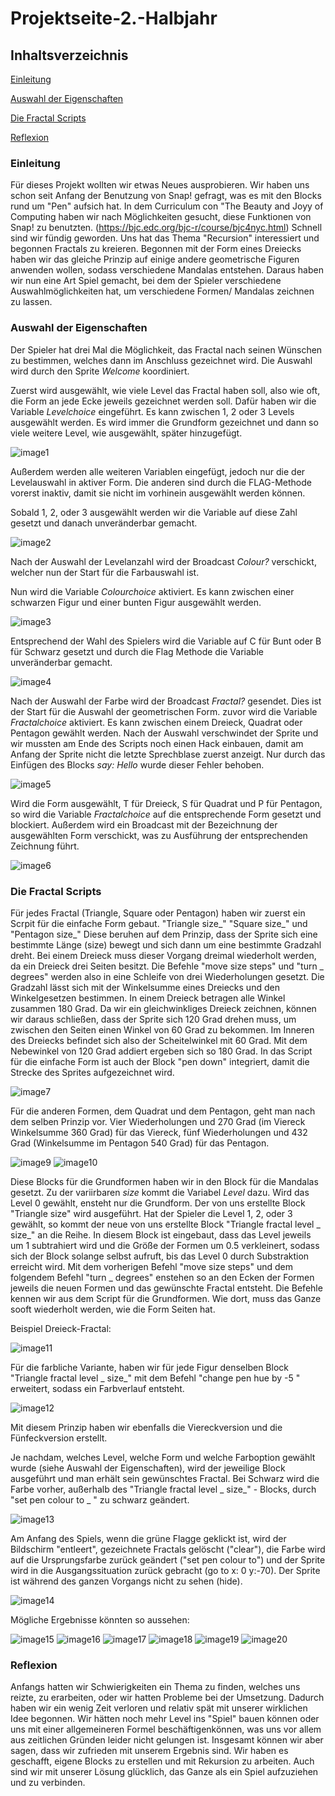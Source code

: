 # Projektseite-2.-Halbjahr

## Inhaltsverzeichnis

[Einleitung](#1)

[Auswahl der Eigenschaften](#2)

[Die Fractal Scripts](#3)

[Reflexion](#4)


### <a name="1"></a>Einleitung
Für dieses Projekt wollten wir etwas Neues ausprobieren. Wir haben uns schon seit Anfang der Benutzung von Snap! gefragt, was es mit den Blocks rund um "Pen" aufsich hat. In dem Curriculum con "The Beauty and Joyy of Computing haben wir nach Möglichkeiten gesucht, diese Funktionen von Snap! zu benutzten. (https://bjc.edc.org/bjc-r/course/bjc4nyc.html)
Schnell sind wir fündig geworden. Uns hat das Thema "Recursion" interessiert und begonnen Fractals zu kreieren. Begonnen mit der Form eines Dreiecks haben wir das gleiche Prinzip auf einige andere geometrische Figuren anwenden wollen, sodass verschiedene Mandalas entstehen. Daraus haben wir nun eine Art Spiel gemacht, bei dem der Spieler verschiedene Auswahlmöglichkeiten hat, um verschiedene Formen/ Mandalas zeichnen zu lassen.

### <a name="2"></a>Auswahl der Eigenschaften
Der Spieler hat drei Mal die Möglichkeit, das Fractal nach seinen Wünschen zu bestimmen, welches dann im Anschluss gezeichnet wird.
Die Auswahl wird durch den Sprite *Welcome* koordiniert. 

Zuerst wird ausgewählt, wie viele Level das Fractal haben soll, also wie oft, die Form an jede Ecke jeweils gezeichnet werden soll.
Dafür haben wir die Variable *Levelchoice* eingeführt. Es kann zwischen 1, 2 oder 3 Levels ausgewählt werden. Es wird immer die Grundform gezeichnet und dann so viele weitere Level, wie ausgewählt, später hinzugefügt.

![image1](https://github.com/userhg/Projektseite-2.-Halbjahr/blob/master/Anfang%201.png)

Außerdem werden alle weiteren Variablen eingefügt, jedoch nur die der Levelauswahl in aktiver Form. Die anderen sind durch die FLAG-Methode vorerst inaktiv, damit sie nicht im vorhinein ausgewählt werden können.

Sobald 1, 2, oder 3 ausgewählt werden wir die Variable auf diese Zahl gesetzt und danach unveränderbar gemacht.

![image2](https://github.com/userhg/Projektseite-2.-Halbjahr/blob/master/Levelauswahl.png)

Nach der Auswahl der Levelanzahl wird der Broadcast *Colour?* verschickt, welcher nun der Start für die Farbauswahl ist. 

Nun wird die Variable *Colourchoice* aktiviert. Es kann zwischen einer schwarzen Figur und einer bunten Figur ausgewählt werden.

![image3](https://github.com/userhg/Projektseite-2.-Halbjahr/blob/master/Anfang%202%20r.png)

Entsprechend der Wahl des Spielers wird die Variable auf C für Bunt oder B für Schwarz gesetzt und durch die Flag Methode die Variable unveränderbar gemacht.

![image4](https://github.com/userhg/Projektseite-2.-Halbjahr/blob/master/Farbauswahl.png)

Nach der Auswahl der Farbe wird der Broadcast *Fractal?* gesendet.
Dies ist der Start für die Auswahl der geometrischen Form. zuvor wird die Variable *Fractalchoice* aktiviert.
Es kann zwischen einem Dreieck, Quadrat oder Pentagon gewählt werden. Nach der Auswahl verschwindet der Sprite und wir mussten am Ende des Scripts noch einen Hack einbauen, damit am Anfang der Sprite nicht die letzte Sprechblase zuerst anzeigt. Nur durch das Einfügen des Blocks *say: Hello* wurde dieser Fehler behoben. 

![image5](https://github.com/userhg/Projektseite-2.-Halbjahr/blob/master/Anfang%203.png)
 
Wird die Form ausgewählt, T für Dreieck, S für Quadrat und P  für Pentagon, so wird die Variable *Fractalchoice* auf die entsprechende Form gesetzt und blockiert. Außerdem wird ein Broadcast mit der Bezeichnung der ausgewählten Form verschickt, was zu Ausführung der entsprechenden Zeichnung führt. 

![image6](https://github.com/userhg/Projektseite-2.-Halbjahr/blob/master/Formauswahl.png)

### <a name="3"></a>Die Fractal Scripts
Für jedes Fractal (Triangle, Square oder Pentagon) haben wir zuerst ein Scrpit für die einfache Form gebaut. "Triangle size_" "Square size_" und "Pentagon size_"
Diese beruhen auf dem Prinzip, dass der Sprite sich eine bestimmte Länge (size) bewegt und sich dann um eine bestimmte Gradzahl dreht. Bei einem Dreieck muss dieser Vorgang dreimal wiederholt werden, da ein Dreieck drei Seiten besitzt. Die Befehle "move size steps" und "turn _ degrees" werden also in eine Schleife von drei Wiederholungen gesetzt. 
Die Gradzahl lässt sich mit der Winkelsumme eines Dreiecks und den Winkelgesetzen bestimmen. In einem Dreieck betragen alle Winkel zusammen 180 Grad. Da wir ein gleichwinkliges Dreieck zeichnen, können wir daraus schließen, dass der Sprite sich 120 Grad drehen muss, um zwischen den Seiten einen Winkel von 60 Grad zu bekommen. Im Inneren des Dreiecks befindet sich also der Scheitelwinkel mit 60 Grad. Mit dem Nebewinkel von 120 Grad addiert ergeben sich so 180 Grad. 
In das Script für die einfache Form ist auch der Block "pen down" integriert, damit die Strecke des Sprites aufgezeichnet wird.

![image7](https://github.com/userhg/Projektseite-2.-Halbjahr/blob/master/Triangle%20block%201.png)

Für die anderen Formen, dem Quadrat und dem Pentagon, geht man nach dem selben Prinzip vor. Vier Wiederholungen und 270 Grad (im Viereck Winkelsumme 360 Grad) für das Viereck, fünf Wiederholungen und 432 Grad (Winkelsumme im Pentagon 540 Grad) für das Pentagon. 

![image9](https://github.com/userhg/Projektseite-2.-Halbjahr/blob/master/square%20size%201.png)      ![image10](https://github.com/userhg/Projektseite-2.-Halbjahr/blob/master/pentagon%20block%201.png)

Diese Blocks für die Grundformen haben wir in den Block für die Mandalas gesetzt. Zu der variirbaren *size* kommt die Variabel *Level* dazu. 
Wird das Level 0 gewählt, ensteht nur die Grundform. Der von uns erstellte Block "Triangle size" wird ausgeführt. Hat der Spieler die Level 1, 2, oder 3 gewählt, so kommt der neue von uns erstellte Block "Triangle fractal level _ size_" an die Reihe. In diesem Block ist eingebaut, dass das Level jeweils um 1 subtrahiert wird und die Größe der Formen um 0.5 verkleinert, sodass sich der Block solange selbst aufruft, bis das Level 0 durch Substraktion erreicht wird. Mit dem vorherigen Befehl "move size steps" und dem folgendem Befehl "turn _ degrees" enstehen so an den Ecken der Formen jeweils die neuen Formen und das gewünschte Fractal entsteht. Die Befehle kennen wir aus dem Script für die Grundformen. Wie dort, muss das Ganze sooft wiederholt werden, wie die Form Seiten hat.

Beispiel Dreieck-Fractal:

![image11](https://github.com/userhg/Projektseite-2.-Halbjahr/blob/master/T%20fractal%20%20.png)

Für die farbliche Variante, haben wir für jede Figur denselben Block "Triangle fractal level _ size_" mit dem Befehl "change pen hue by -5 " erweitert, sodass ein Farbverlauf entsteht.

![image12](https://github.com/userhg/Projektseite-2.-Halbjahr/blob/master/T%20fractal%20colour.png)

Mit diesem Prinzip haben wir ebenfalls die Viereckversion und die Fünfeckversion erstellt.

Je nachdam, welches Level, welche Form und welche Farboption gewählt wurde (siehe Auswahl der Eigenschaften), wird der jeweilige Block ausgeführt und man erhält sein gewünschtes Fractal.
Bei Schwarz wird die Farbe vorher, außerhalb des "Triangle fractal level _ size_" - Blocks,  durch "set pen colour to _ " zu schwarz geändert. 

![image13](https://github.com/userhg/Projektseite-2.-Halbjahr/blob/master/Auswertung.png)

Am Anfang des Spiels, wenn die grüne Flagge geklickt ist, wird der Bildschirm "entleert", gezeichnete Fractals gelöscht ("clear"), die Farbe wird auf die Ursprungsfarbe zurück geändert ("set pen colour to") und der Sprite wird in die Ausgangssituation zurück gebracht (go to x: 0 y:-70). Der Sprite ist während des ganzen Vorgangs nicht zu sehen (hide). 

![image14](https://github.com/userhg/Projektseite-2.-Halbjahr/blob/master/drawer%20start.png)

Mögliche Ergebnisse könnten so aussehen:

![image15](https://github.com/userhg/Projektseite-2.-Halbjahr/blob/master/Erg.1.png)
![image16](https://github.com/userhg/Projektseite-2.-Halbjahr/blob/master/Erg.2.png)
![image17](https://github.com/userhg/Projektseite-2.-Halbjahr/blob/master/Erg.3.png)
![image18](https://github.com/userhg/Projektseite-2.-Halbjahr/blob/master/Erg.4.png)
![image19](https://github.com/userhg/Projektseite-2.-Halbjahr/blob/master/Erg.5.png)
![image20](https://github.com/userhg/Projektseite-2.-Halbjahr/blob/master/Erg.6.png)


### <a name="4"></a>Reflexion
Anfangs hatten wir Schwierigkeiten ein Thema zu finden, welches uns reizte, zu erarbeiten, oder wir hatten Probleme bei der Umsetzung. Dadurch haben wir ein wenig Zeit verloren und relativ spät mit unserer wirklichen Idee begonnen. Wir hätten noch mehr Level ins "Spiel" bauen können oder uns mit einer allgemeineren Formel beschäftigenkönnen, was uns vor allem aus zeitlichen Gründen leider nicht gelungen ist. 
Insgesamt können wir aber sagen, dass wir zufrieden mit unserem Ergebnis sind. Wir haben es geschafft, eigene Blocks zu erstellen und mit Rekursion zu arbeiten. Auch sind wir mit unserer Lösung glücklich, das Ganze als ein Spiel aufzuziehen und zu verbinden.
